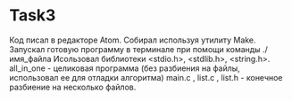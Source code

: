 # Task3
Код писал в редакторе Atom.
Собирал используя утилиту Make.
Запускал готовую программу в терминале при помощи команды ./имя_файла
Исользовал библиотеки <stdio.h>, <stdlib.h>, <string.h>.
all_in_one - целиковая программа (без разбиения на файлы, использовал ее для отладки алгоритма)
main.c , list.c , list.h - конечное разбиение на несколько файлов.
